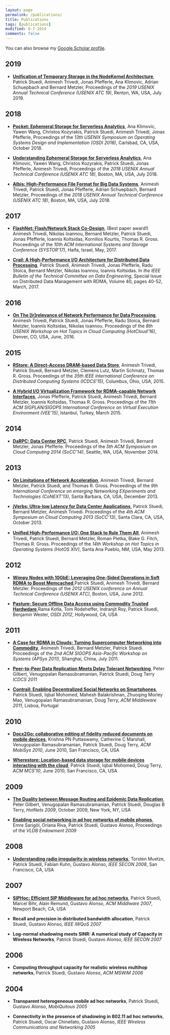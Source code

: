 ```yaml
---
layout: page
permalink: /publications/
title: Publications
tags: [publications]
modified: 8-7-2014
comments: false
---
```


You can also browse my <a href="https://scholar.google.com/citations?user=T_8XkMEAAAAJ&hl=en" target="_blank">Google Scholar profile</a>.

## 2019

  * [**Unification of Temporary Storage in the NodeKernel Architecture**](https://dl.acm.org/citation.cfm?id=3358872), Patrick Stuedi, Animesh Trivedi, Jonas Pfefferle, Ana Klimovic, Adrian Schuepbach and Bernard Metzler, Proceedings of the *2019 USENIX Annual Technical Conference (USENIX ATC 19)*, Renton, WA, USA, July 2019. 

## 2018

  * [**Pocket: Ephemeral Storage for Serverless Analytics**](https://dl.acm.org/citation.cfm?id=3291200), Ana Klimovic, Yawen Wang, Christos Kozyrakis, Patrick Stuedi, Animesh Trivedi, Jonas Pfefferle, Proceedings of the *13th USENIX Symposium on Operating Systems Design and Implementation (OSDI 2018)*, Carlsbad, CA, USA, October 2018.

  * [**Understanding Ephemeral Storage for Serverless Analytics**](https://dl.acm.org/citation.cfm?id=3277431), Ana Klimovic, Yawen Wang, Christos Kozyrakis, Patrick Stuedi, Jonas Pfefferle, Animesh Trivedi, Proceedings of the *2018 USENIX Annual Technical Conference (USENIX ATC 18)*, Boston, MA, USA, July 2018. 

  * [**Albis: High-Performance File Format for Big Data Systems**](https://dl.acm.org/citation.cfm?id=3277355.3277415), Animesh Trivedi, Patrick Stuedi, Jonas Pfefferle, Adrian Schuepbach, Bernard Metzler, Proceedings of the *2018 USENIX Annual Technical Conference (USENIX ATC 18)*, Boston, MA, USA, July 2018. 

## 2017

  * [**FlashNet: Flash/Network Stack Co-Design**](https://dl.acm.org/citation.cfm?id=3078477), (Best paper award!) Animesh Trivedi, Nikolas Ioannou, Bernard Metzler, Patrick Stuedi, Jonas Pfefferle, Ioannis Koltsidas, Kornilios Kourtis, Thomas R. Gross. Proceedings of the *10th ACM International Systems and Storage Conference (SYSTOR’17)*, Haifa, Israel, May, 2017.

  * [**Crail: A High-Performance I/O Architecture for Distributed Data Processing**](http://sites.computer.org/debull/A17mar/p38.pdf), Patrick Stuedi, Animesh Trivedi, Jonas Pfefferle, Radu Stoica, Bernard Metzler, Nikolas Ioannou, Ioannis Koltsidas. In *the IEEE Bulletin of the Technical Committee on Data Engineering*, Special Issue on Distributed Data Management with RDMA, Volume 40, pages 40-52, March, 2017.

## 2016

  * [**On The [Ir]relevance of Network Performance for Data Processing**](https://dl.acm.org/citation.cfm?id=3027062), Animesh Trivedi, Patrick Stuedi, Jonas Pfefferle, Radu Stoica, Bernard Metzler, Ioannis Koltsidas, Nikolas Ioannou. Proceedings of the *8th USENIX Workshop on Hot Topics in Cloud Computing (HotCloud‘16)*, Denver, CO, USA, June, 2016.

## 2015

  * [**RStore: A Direct-Access DRAM-based Data Store**](https://ieeexplore.ieee.org/abstract/document/7164952), Animesh Trivedi, Patrick Stuedi, Bernard Metzler, Clemens Lutz, Martin Schmatz, Thomas R. Gross. Proceedings of the *35th IEEE International Conference on Distributed Computing Systems (ICDCS’15)*, Columbus, Ohio, USA, 2015.

  * [**A Hybrid I/O Virtualization Framework for RDMA-capable Network Interfaces**](https://dl.acm.org/citation.cfm?id=2731200), Jonas Pfefferle, Patrick Stuedi, Animesh Trivedi, Bernard Metzler, Ioannis Koltsidas, Thomas R. Gross. Proceedings of the *11th ACM SIGPLAN/SIGOPS International Conference on Virtual Execution Environment (VEE’15)*, Istanbul, Turkey, March 2015.

## 2014

  * [**DaRPC: Data Center RPC**](https://dl.acm.org/citation.cfm?id=2670994), Patrick Stuedi, Animesh Trivedi, Bernard Metzler, Jonas Pfefferle. Proceedings of the *5th ACM Symposium on Cloud Computing 2014 (SoCC’14)*, Seattle, WA, USA, November 2014.

## 2013

  * [**On Limitations of Network Acceleration**](http://conferences.sigcomm.org/co-next/2013/program/p121.pdf), Animesh Trivedi, Bernard Metzler, Patrick Stuedi, and Thomas R. Gross. Proceedings of the *9th International Conference on emerging Networking EXperiments and Technologies (CoNEXT’13)*, Santa Barbara, CA, USA, December 2013.

  * [**jVerbs: Ultra-low Latency for Data Center Applications**](https://dl.acm.org/citation.cfm?id=2523631), Patrick Stuedi, Bernard Metzler, Animesh Trivedi. Proceedings of the *4th ACM Symposium on Cloud Computing 2013 (SoCC’13)*, Santa Clara, CA, USA, October 2013.

  * [**Uniﬁed High-Performance I/O: One Stack to Rule Them All**](https://dl.acm.org/citation.cfm?id=2490487), Animesh Trivedi, Patrick Stuedi, Bernard Metzler, Roman Pletka, Blake G. Fitch, Thomas R. Gross. Proceedings of the *14th Workshop on Hot Topics in Operating Systems (HotOS XIV)*, Santa Ana Pueblo, NM, USA, May 2013.

## 2012

  * [**Wimpy Nodes with 10GbE: Leveraging One-Sided Operations in Soft RDMA to Boost Memcached**](https://dl.acm.org/citation.cfm?id=2342852),Patrick Stuedi, Animesh Trivedi, Bernard Metzler. Proceedings of the *2012 USENIX conference on Annual Technical Conference (USENIX ATC)*, Boston, USA, June 2012.

  * [**Pasture: Secure Offline Data Access using Commodity Trusted Hardwdare**](https://dl.acm.org/citation.cfm?id=2387880.2387912),Rama Kotla, Tom Rodeheffer, Indranjit Roy, Patrick Stuedi, Benjamin Wester, *OSDI 2012*, Hollywood, CA, USA

## 2011

  * [**A Case for RDMA in Clouds: Turning Supercomputer Networking into Commodity**](https://dl.acm.org/citation.cfm?id=2103820), Animesh Trivedi, Bernard Metzler, Patrick Stuedi. Proceedings of the *2nd ACM SIGOPS Asia-Pacific Workshop on Systems (APSys 2011)*, Shanghai, China, July 2011.

  * [**Peer-to-Peer Data Replication Meets Delay Tolerant Networking**](https://ieeexplore.ieee.org/document/5961693), Peter Gilbert, Venugopalan Ramasubramanian, Patrick Stuedi, Doug Terry *ICDCS 2011*

  * [**Contrail: Enabling Decentralized Social Networks on Smartphones**](https://dl.acm.org/citation.cfm?id=2414338.2414343), Patrick Stuedi, Iqbal Mohomed, Mahesh Balakrishnan, Zhuoqing Morley Mao, Venugopalan Ramasubramanian, Doug Terry, *ACM Middleware 2011*, Lisboa, Portugal

## 2010

  * [**Docx2Go: collaborative editing of fidelity reduced documents on mobile devices**](https://dl.acm.org/citation.cfm?id=1814467), Krishna PN Puttaswamy, Catherine C Marshall, Venugopalan Ramasubramanian, Patrick Stuedi, Doug Terry, *ACM MobiSys 2010*, June 2010, San Francisco, CA, USA

  * [**Wherestore: Location-based data storage for mobile devices interacting with the cloud**](https://dl.acm.org/citation.cfm?id=1810932), Patrick Stuedi, Iqbal Mohomed, Doug Terry, *ACM MCS'10*, June 2010, San Francisco, CA, USA

## 2009

  * [**The Duality between Message Routing and Epidemic Data Replication**](http://conferences.sigcomm.org/hotnets/2009/papers/hotnets2009-final138.pdf), Peter Gilbert, Venugopalan Ramasubramanian, Patrick Stuedi, Douglas B Terry, *HotNets 2009*, October 2009, New York, NY, USA

  * [**Enabling social networking in ad hoc networks of mobile phones**](https://dl.acm.org/citation.cfm?id=1687611), Emre Sarigöl, Oriana Riva, Patrick Stuedi, Gustavo Alonso, Proceedings of the *VLDB Endowment 2009*

## 2008

  * [**Understanding radio irregularity in wireless networks**](https://ieeexplore.ieee.org/document/4557743), Torsten Muetze, Patrick Stuedi, Fabian Kuhn, Gustavo Alonso, *IEEE SECON 2008*, San Francisco, CA, USA

## 2007

  * [**SIPHoc: Efficient SIP Middleware for ad hoc networks**](https://dl.acm.org/citation.cfm?id=1516130), Patrick Stuedi, Marcel Bihr, Alain Remund, Gustavo Alonso, *ACM Middlware 2007*, Newport Beach, CA, USA

  * **Recall and precision in distributed bandwidth allocation**, Patrick Stuedi, Gustavo Alonso, *IEEE IWQoS 2007*

  * **Log-normal shadowing meets SINR: A numerical study of Capacity in Wireless Networks**, Patrick Stuedi, Gustavo Alonso, *IEEE SECON 2007*

## 2006

  * **Computing throughput capacity for realistic wireless multihop networks**, Patrick Stuedi, Gustavo Alonso, *ACM MSWiM 2006*

## 2004

  * **Transparent heterogeneous mobile ad hoc networks**, Patrick Stuedi, Gustavo Alonso, *MobiQuitous 2005*

  * **Connectivity in the presence of shadowing in 802.11 ad hoc networks**, Patrick Stuedi, Oscar Chinellato, Gustavo Alonso, *IEEE Wireless Communications and Networking 2005*

